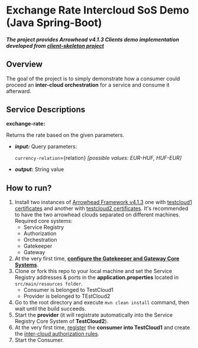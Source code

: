 # Exchange Rate Intercloud SoS Demo (Java Spring-Boot)
##### The project provides Arrowhead v4.1.3 Clients demo implementation developed from [client-skeleton project](https://github.com/arrowhead-f/client-skeleton-java-spring)

## Overview
The goal of the project is to simply demonstrate how a consumer could proceed an **inter-cloud orchestration** for a service and consume it afterward.

## Service Descriptions
**exchange-rate:**

Returns the rate based on the given parameters.
* ***input:*** Query parameters: 

  `currency-relation`={relation} *[possible values: EUR-HUF, HUF-EUR]*
 
* ***output:*** String value

## How to run?
1. Install two instances of [Arrowhead Framework v4.1.3](https://github.com/arrowhead-f/core-java-spring) one with [testcloud1 certificates](https://github.com/arrowhead-f/core-java-spring/tree/master/certificates/testcloud1) and another with [testcloud2 certificates](https://github.com/arrowhead-f/core-java-spring/tree/master/certificates/testcloud2). It's recommended to have the two arrowhead clouds separated on different machines. 
   Required core systems:
   * Service Registry
   * Authorization
   * Orchestration
   * Gatekeeper
   * Gateway
2. At the very first time, [**configure the Gatekeeper and Gateway Core Systems**](https://github.com/arrowhead-f/core-java-spring/blob/master/documentation/gatekeeper/GatekeeperSetup.md).
3. Clone or fork this repo to your local machine and set the Service Registry addresses & ports in the **application.properties** located in `src/main/resources folder`.
   * Consumer is belonged to TestCloud1
   * Provider is belonged to TEstCloud2
4. Go to the root directory and execute `mvn clean install` command, then wait until the build succeeds.
5. Start the **provider** (it will registrate automatically into the Service Registry Core System of **TestCloud2**).
6. At the very first time, [register](https://github.com/arrowhead-f/core-java-spring#serviceregistry_endpoints_post_systems) the **consumer into TestCloud1** and create the [inter-cloud authorization rules](https://github.com/arrowhead-f/core-java-spring#authorization_endpoints_post_intercloud).
7. Start the Consumer.
